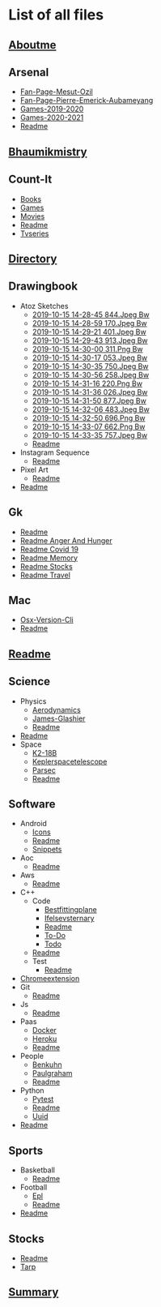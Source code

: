 # List of all files

## [Aboutme](.//aboutme.md)

## Arsenal
  * [Fan-Page-Mesut-Ozil](./arsenal/Fan-Page-Mesut-Ozil.md)
  * [Fan-Page-Pierre-Emerick-Aubameyang](./arsenal/Fan-Page-Pierre-Emerick-Aubameyang.md)
  * [Games-2019-2020](./arsenal/games-2019-2020.md)
  * [Games-2020-2021](./arsenal/games-2020-2021.md)
  * [Readme](./arsenal/README.md)

## [Bhaumikmistry](.//bhaumikmistry.md)

## Count-It
  * [Books](./count-it/books.md)
  * [Games](./count-it/games.md)
  * [Movies](./count-it/movies.md)
  * [Readme](./count-it/README.md)
  * [Tvseries](./count-it/tvseries.md)

## [Directory](.//DIRECTORY.md)

## Drawingbook
  * Atoz Sketches
    * [2019-10-15 14-28-45 844.Jpeg Bw](./drawingbook/atoz_sketches/2019-10-15_14-28-45_844.jpeg_bw.md)
    * [2019-10-15 14-28-59 170.Jpeg Bw](./drawingbook/atoz_sketches/2019-10-15_14-28-59_170.jpeg_bw.md)
    * [2019-10-15 14-29-21 401.Jpeg Bw](./drawingbook/atoz_sketches/2019-10-15_14-29-21_401.jpeg_bw.md)
    * [2019-10-15 14-29-43 913.Jpeg Bw](./drawingbook/atoz_sketches/2019-10-15_14-29-43_913.jpeg_bw.md)
    * [2019-10-15 14-30-00 311.Png Bw](./drawingbook/atoz_sketches/2019-10-15_14-30-00_311.png_bw.md)
    * [2019-10-15 14-30-17 053.Jpeg Bw](./drawingbook/atoz_sketches/2019-10-15_14-30-17_053.jpeg_bw.md)
    * [2019-10-15 14-30-35 750.Jpeg Bw](./drawingbook/atoz_sketches/2019-10-15_14-30-35_750.jpeg_bw.md)
    * [2019-10-15 14-30-56 258.Jpeg Bw](./drawingbook/atoz_sketches/2019-10-15_14-30-56_258.jpeg_bw.md)
    * [2019-10-15 14-31-16 220.Png Bw](./drawingbook/atoz_sketches/2019-10-15_14-31-16_220.png_bw.md)
    * [2019-10-15 14-31-36 026.Jpeg Bw](./drawingbook/atoz_sketches/2019-10-15_14-31-36_026.jpeg_bw.md)
    * [2019-10-15 14-31-50 877.Jpeg Bw](./drawingbook/atoz_sketches/2019-10-15_14-31-50_877.jpeg_bw.md)
    * [2019-10-15 14-32-06 483.Jpeg Bw](./drawingbook/atoz_sketches/2019-10-15_14-32-06_483.jpeg_bw.md)
    * [2019-10-15 14-32-50 696.Png Bw](./drawingbook/atoz_sketches/2019-10-15_14-32-50_696.png_bw.md)
    * [2019-10-15 14-33-07 662.Png Bw](./drawingbook/atoz_sketches/2019-10-15_14-33-07_662.png_bw.md)
    * [2019-10-15 14-33-35 757.Jpeg Bw](./drawingbook/atoz_sketches/2019-10-15_14-33-35_757.jpeg_bw.md)
    * [Readme](./drawingbook/atoz_sketches/README.md)
  * Instagram Sequence
    * [Readme](./drawingbook/instagram_sequence/README.md)
  * Pixel Art
    * [Readme](./drawingbook/pixel_art/README.md)
  * [Readme](./drawingbook/README.md)

## Gk
  * [Readme](./gk/README.md)
  * [Readme Anger And Hunger](./gk/README_anger_and_hunger.md)
  * [Readme Covid 19](./gk/README_covid_19.md)
  * [Readme Memory](./gk/README_memory.md)
  * [Readme Stocks](./gk/README_stocks.md)
  * [Readme Travel](./gk/README_travel.md)

## Mac
  * [Osx-Version-Cli](./mac/osx-version-cli.md)
  * [Readme](./mac/README.md)

## [Readme](.//README.md)

## Science
  * Physics
    * [Aerodynamics](./science/physics/aerodynamics.md)
    * [James-Glashier](./science/physics/james-glashier.md)
    * [Readme](./science/physics/README.md)
  * [Readme](./science/README.md)
  * Space
    * [K2-18B](./science/space/k2-18b.md)
    * [Keplerspacetelescope](./science/space/keplerspacetelescope.md)
    * [Parsec](./science/space/parsec.md)
    * [Readme](./science/space/README.md)

## Software
  * Android
    * [Icons](./software/android/icons.md)
    * [Readme](./software/android/README.md)
    * [Snippets](./software/android/snippets.md)
  * Aoc
    * [Readme](./software/aoc/README.md)
  * Aws
    * [Readme](./software/aws/README.md)
  * C++
    * Code
      * [Bestfittingplane](./software/c++/code/bestfittingplane.md)
      * [Ifelsevsternary](./software/c++/code/ifelsevsternary.md)
      * [Readme](./software/c++/code/README.md)
      * [To-Do](./software/c++/code/to-do.md)
      * [Todo](./software/c++/code/ToDo.md)
    * [Readme](./software/c++/README.md)
    * Test
      * [Readme](./software/c++/test/README.md)
  * [Chromeextension](./software/chromeextension.md)
  * Git
    * [Readme](./software/git/README.md)
  * Js
    * [Readme](./software/js/README.md)
  * Paas
    * [Docker](./software/paas/docker.md)
    * [Heroku](./software/paas/heroku.md)
    * [Readme](./software/paas/README.md)
  * People
    * [Benkuhn](./software/people/benkuhn.md)
    * [Paulgraham](./software/people/paulgraham.md)
    * [Readme](./software/people/README.md)
  * Python
    * [Pytest](./software/python/pytest.md)
    * [Readme](./software/python/README.md)
    * [Uuid](./software/python/uuid.md)
  * [Readme](./software/README.md)

## Sports
  * Basketball
    * [Readme](./sports/Basketball/README.md)
  * Football
    * [Epl](./sports/Football/epl.md)
    * [Readme](./sports/Football/README.md)
  * [Readme](./sports/README.md)

## Stocks
  * [Readme](./stocks/README.md)
  * [Tarp](./stocks/TARP.md)

## [Summary](.//SUMMARY.md)
